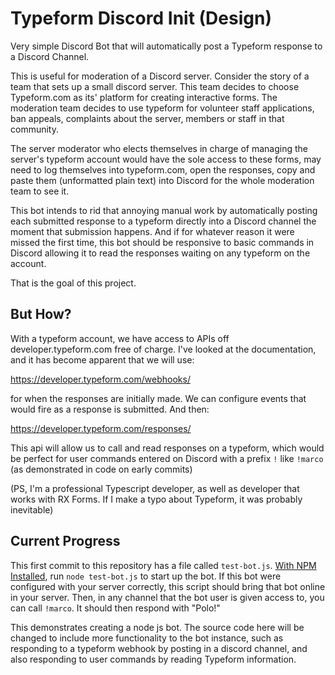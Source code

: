 # Typeform Discord Init (Design)
Very simple Discord Bot that will automatically post a Typeform response to a Discord Channel.


This is useful for moderation of a Discord server. Consider the story of a team that sets up a small discord server. This team decides
to choose Typeform.com as its' platform for creating interactive forms. The moderation team decides to use typeform for volunteer staff applications, ban appeals, complaints about the server, members or staff in that community.


The server moderator who elects themselves in charge of managing the server's typeform account would have the sole access to
these forms, may need to log themselves into typeform.com, open the responses, copy and paste them (unformatted plain text) into Discord
for the whole moderation team to see it.


This bot intends to rid that annoying manual work by automatically posting each submitted response to a typeform directly into a Discord
channel the moment that submission happens. And if for whatever reason it were missed the first time, this bot should be responsive to
basic commands in Discord allowing it to read the responses waiting on any typeform on the account.


That is the goal of this project.

## But How?

With a typeform account, we have access to APIs off developer.typeform.com free of charge. I've looked at the documentation, and it has become apparent that we will use:

https://developer.typeform.com/webhooks/

for when the responses are initially made. We can configure events that would fire as a response is submitted. And then:

https://developer.typeform.com/responses/

This api will allow us to call and read responses on a typeform, which would be perfect for user commands entered on Discord with a
prefix `!` like `!marco` (as demonstrated in code on early commits)



(PS, I'm a professional Typescript developer, as well as developer that works with RX Forms. If I make a typo about Typeform, it was
probably inevitable)

## Current Progress

This first commit to this repository has a file called `test-bot.js`. [With NPM Installed](https://www.npmjs.com/get-npm), run `node test-bot.js` to start up the bot. If this bot were configured with your server correctly, this script should bring that bot online in your server. Then, in any channel that the bot user is given access to, you can call `!marco`. It should then respond with "Polo!"


This demonstrates creating a node js bot. The source code here will be changed to include more functionality to the bot instance, such as responding to a typeform webhook by posting in a discord channel, and also responding to user commands by reading Typeform information.
